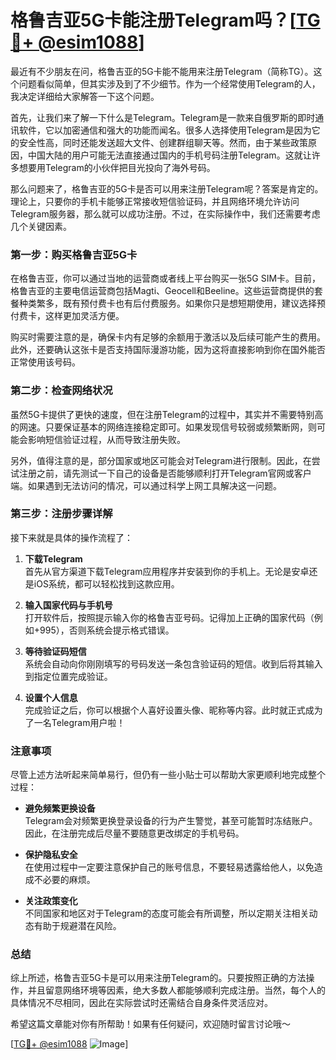 # 格鲁吉亚5G卡能注册Telegram吗？[[TG💪+ @esim1088](https://t.me/s/esim1088)]

最近有不少朋友在问，格鲁吉亚的5G卡能不能用来注册Telegram（简称TG）。这个问题看似简单，但其实涉及到了不少细节。作为一个经常使用Telegram的人，我决定详细给大家解答一下这个问题。

首先，让我们来了解一下什么是Telegram。Telegram是一款来自俄罗斯的即时通讯软件，它以加密通信和强大的功能而闻名。很多人选择使用Telegram是因为它的安全性高，同时还能发送超大文件、创建群组聊天等。然而，由于某些政策原因，中国大陆的用户可能无法直接通过国内的手机号码注册Telegram。这就让许多想要用Telegram的小伙伴把目光投向了海外号码。

那么问题来了，格鲁吉亚的5G卡是否可以用来注册Telegram呢？答案是肯定的。理论上，只要你的手机卡能够正常接收短信验证码，并且网络环境允许访问Telegram服务器，那么就可以成功注册。不过，在实际操作中，我们还需要考虑几个关键因素。

### **第一步：购买格鲁吉亚5G卡**

在格鲁吉亚，你可以通过当地的运营商或者线上平台购买一张5G SIM卡。目前，格鲁吉亚的主要电信运营商包括Magti、Geocell和Beeline。这些运营商提供的套餐种类繁多，既有预付费卡也有后付费服务。如果你只是想短期使用，建议选择预付费卡，这样更加灵活方便。

购买时需要注意的是，确保卡内有足够的余额用于激活以及后续可能产生的费用。此外，还要确认这张卡是否支持国际漫游功能，因为这将直接影响到你在国外能否正常使用该号码。

### **第二步：检查网络状况**

虽然5G卡提供了更快的速度，但在注册Telegram的过程中，其实并不需要特别高的网速。只要保证基本的网络连接稳定即可。如果发现信号较弱或频繁断网，则可能会影响短信验证过程，从而导致注册失败。

另外，值得注意的是，部分国家或地区可能会对Telegram进行限制。因此，在尝试注册之前，请先测试一下自己的设备是否能够顺利打开Telegram官网或客户端。如果遇到无法访问的情况，可以通过科学上网工具解决这一问题。

### **第三步：注册步骤详解**

接下来就是具体的操作流程了：

1. **下载Telegram**  
   首先从官方渠道下载Telegram应用程序并安装到你的手机上。无论是安卓还是iOS系统，都可以轻松找到这款应用。

2. **输入国家代码与手机号**  
   打开软件后，按照提示输入你的格鲁吉亚号码。记得加上正确的国家代码（例如+995），否则系统会提示格式错误。

3. **等待验证码短信**  
   系统会自动向你刚刚填写的号码发送一条包含验证码的短信。收到后将其输入到指定位置完成验证。

4. **设置个人信息**  
   完成验证之后，你可以根据个人喜好设置头像、昵称等内容。此时就正式成为了一名Telegram用户啦！

### **注意事项**

尽管上述方法听起来简单易行，但仍有一些小贴士可以帮助大家更顺利地完成整个过程：

- **避免频繁更换设备**  
  Telegram会对频繁更换登录设备的行为产生警觉，甚至可能暂时冻结账户。因此，在注册完成后尽量不要随意更改绑定的手机号码。

- **保护隐私安全**  
  在使用过程中一定要注意保护自己的账号信息，不要轻易透露给他人，以免造成不必要的麻烦。

- **关注政策变化**  
  不同国家和地区对于Telegram的态度可能会有所调整，所以定期关注相关动态有助于规避潜在风险。

### **总结**

综上所述，格鲁吉亚5G卡是可以用来注册Telegram的。只要按照正确的方法操作，并且留意网络环境等因素，绝大多数人都能够顺利完成注册。当然，每个人的具体情况不尽相同，因此在实际尝试时还需结合自身条件灵活应对。

希望这篇文章能对你有所帮助！如果有任何疑问，欢迎随时留言讨论哦～  

[[TG💪+ @esim1088](https://t.me/s/esim1088) ![Image](https://i.postimg.cc/4NQfJmqS/Snipaste-2025-05-13-00-14-12.png)]
